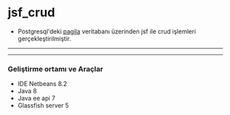 # jsf_crud

* Postgresql'deki [pagila](https://www.postgresqltutorial.com/postgresql-sample-database/) veritabanı üzerinden jsf ile crud işlemleri gerçekleştirilmiştir.
----
----
### Geliştirme ortamı ve Araçlar
* IDE Netbeans 8.2
* Java 8
* Java ee api 7
* Glassfish server 5

